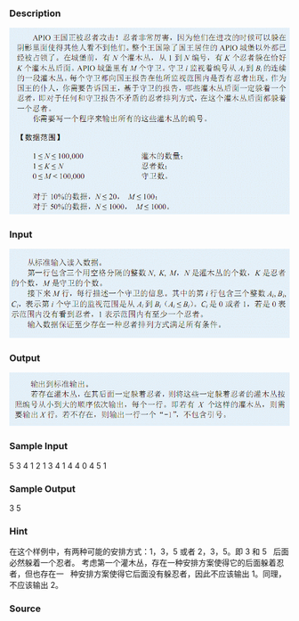 
### Description
![](/JudgeOnline/upload/201205/1(6).jpg)
### Input
![](/JudgeOnline/upload/201205/2(3).jpg)
### Output
![](/JudgeOnline/upload/201205/3.jpg)
### Sample Input
5  3 4
1  2 1
3  4 1
4  4 0
4  5 1



### Sample Output
3 
5 


### Hint
在这个样例中，有两种可能的安排方式：1，3，5 或者 2，3，5。即 3 和 5
 
后面必然躲着一个忍者。 
考虑第一个灌木丛，存在一种安排方案使得它的后面躲着忍者，但也存在一
 
种安排方案使得它后面没有躲忍者，因此不应该输出 1。同理，不应该输出 2。

### Source
